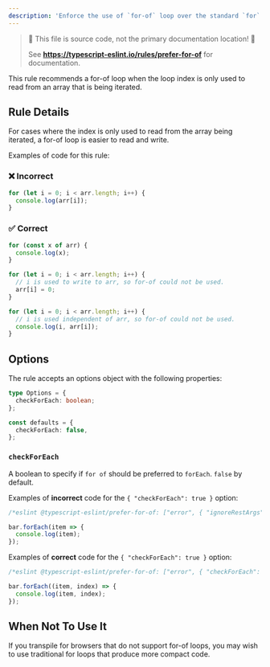 ```yaml
---
description: 'Enforce the use of `for-of` loop over the standard `for` loop and `forEach` where possible'
---
```


> 🛑 This file is source code, not the primary documentation location! 🛑
>
> See **https://typescript-eslint.io/rules/prefer-for-of** for documentation.

This rule recommends a for-of loop when the loop index is only used to read from an array that is being iterated.

## Rule Details

For cases where the index is only used to read from the array being iterated, a for-of loop is easier to read and write.

Examples of code for this rule:

<!--tabs-->

### ❌ Incorrect

```js
for (let i = 0; i < arr.length; i++) {
  console.log(arr[i]);
}
```

### ✅ Correct

```js
for (const x of arr) {
  console.log(x);
}

for (let i = 0; i < arr.length; i++) {
  // i is used to write to arr, so for-of could not be used.
  arr[i] = 0;
}

for (let i = 0; i < arr.length; i++) {
  // i is used independent of arr, so for-of could not be used.
  console.log(i, arr[i]);
}
```

## Options

The rule accepts an options object with the following properties:

```ts
type Options = {
  checkForEach: boolean;
};

const defaults = {
  checkForEach: false,
};
```

### `checkForEach`

A boolean to specify if `for of` should be preferred to `forEach`. `false` by default.

Examples of **incorrect** code for the `{ "checkForEach": true }` option:

```ts
/*eslint @typescript-eslint/prefer-for-of: ["error", { "ignoreRestArgs": true }]*/

bar.forEach(item => {
  console.log(item);
});
```

Examples of **correct** code for the `{ "checkForEach": true }` option:

```ts
/*eslint @typescript-eslint/prefer-for-of: ["error", { "checkForEach": true }]*/

bar.forEach((item, index) => {
  console.log(item, index);
});
```

## When Not To Use It

If you transpile for browsers that do not support for-of loops, you may wish to use traditional for loops that produce more compact code.

